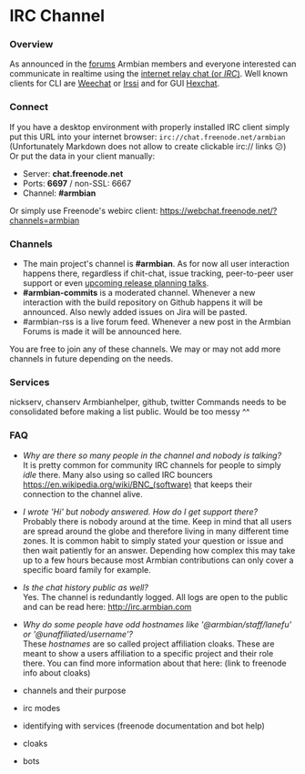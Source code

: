 # IRC Channel


### Overview

As announced in the [forums](https://forum.armbian.com/topic/12803-armbian-irc-channel/) Armbian members and everyone interested can communicate in realtime using the [internet relay chat (or *IRC*)](https://de.wikipedia.org/wiki/Internet_Relay_Chat).
Well known clients for CLI are [Weechat](https://weechat.org/) or [Irssi](https://irssi.org/) and for GUI [Hexchat](https://hexchat.github.io/). 


### Connect

If you have a desktop environment with properly installed IRC client simply put this URL into your internet browser: `irc://chat.freenode.net/armbian` (Unfortunately Markdown does not allow to create clickable irc:// links :confused:)  
Or put the data in your client manually:
- Server: **chat.freenode.net**
- Ports: **6697** / non-SSL: 6667
- Channel: **#armbian**

Or simply use Freenode's webirc client: https://webchat.freenode.net/?channels=armbian


### Channels

- The main project's channel is **#armbian**. As for now all user interaction happens there, regardless if chit-chat, issue tracking, peer-to-peer user support or even [upcoming release planning talks](https://docs.armbian.com/Process_Release-Model/#release-planning).
- **#armbian-commits** is a moderated channel. Whenever a new interaction with the build repository on Github happens it will be announced. Also newly added issues on Jira will be pasted.
- #armbian-rss is a live forum feed. Whenever a new post in the Armbian Forums is made it will be announced here.

You are free to join any of these channels.
We may or may not add more channels in future depending on the needs.

### Services

nickserv, chanserv
Armbianhelper, github, twitter
Commands needs to be consolidated before making a list public. Would be too messy ^^



### FAQ
- *Why are there so many people in the channel and nobody is talking?*  
It is pretty common for community IRC channels for people to simply *idle* there. Many also using so called IRC bouncers https://en.wikipedia.org/wiki/BNC_(software) that keeps their connection to the channel alive.
- *I wrote 'Hi' but nobody answered. How do I get support there?*  
Probably there is nobody around at the time. Keep in mind that all users are spread around the globe and therefore living in many different time zones.
It is common habit to simply stated your question or issue and then wait patiently for an answer. Depending how complex this may take up to a few hours because most Armbian contributions can only cover a specific board family for example.
- *Is the chat history public as well?*  
Yes. The channel is redundantly logged. All logs are open to the public and can be read here: http://irc.armbian.com
- *Why do some people have odd hostnames like '@armbian/staff/lanefu' or '@unaffiliated/username'?*  
These *hostnames* are so called project affiliation cloaks. These are meant to show a users affiliation to a specific project and their role there. You can find more information about that here: (link to freenode info about cloaks)


- channels and their purpose
- irc modes
- identifying with services (freenode documentation and bot help)
- cloaks
- bots
